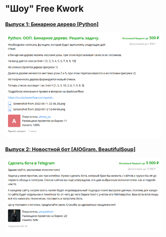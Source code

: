 # "Шоу" Free Kwork
### [Выпуск 1: Бинарное дерево [Python]]()
[![Intro 1](https://github.com/ornarasus/Free-Kwork/blob/main/Intro/1.png)](https://kwork.ru/projects/1783480)
### [Выпуск 2: Новостной бот [AIOGram, BeautifulSoup]](https://github.com/ornarasus/newsgram)
[![Intro 2](https://github.com/ornarasus/Free-Kwork/blob/main/Intro/2.png)](https://kwork.ru/projects/1783541)
